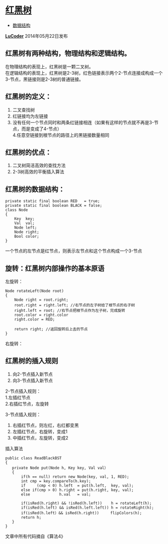 # [红黑树][0]

* [数据结构][1]

[**LuCoder**][2] 2014年05月22日发布 



## 红黑树有两种结构，物理结构和逻辑结构。

在物理结构的表现上，红黑树是一颗二叉树。  
在逻辑结构的表现上，红黑树是2-3树，红色链接表示两个2-节点连接成构成一个3-节点，黑链接则是2-3树的普通链接。

## 红黑树的定义：

1. 二叉查找树
1. 红链接均为左链接
1. 没有任何一个节点同时和两条红链接相连（如果有这样的节点就不再是3-节点，而是变成了4-节点）  
4.任意空链接到根节点的路径上的黑链接数量相同

## 红黑树的优点：

1. 二叉树简洁高效的查找方法
1. 2-3树高效的平衡插入算法

## 红黑树的数据结构：

    private static final boolean RED   = true;
    private static final boolean BLACK = false;
    class Node
    {
        Key  key;
        Val  val;
        Node left;
        Node right;
        Bool color;
    }
    

一个节点的左节点是红节点，则表示左节点和这个节点构成一个3-节点

## 旋转：红黑树内部操作的基本原语

左旋转：

    Node rotateLeft(Node root)
    {
        Node right = root.right;
        root.right = right.left; //右节点的左子树给了根节点的右子树
        right.left = root; //右节点把根节点作为左子树，完成旋转
        root.color = right.color
        right.color = RED;
    
        return right; //返回旋转后上去的节点
    }
    

右旋转：

## 红黑树的插入规则

1. 向2-节点插入新节点
1. 向3-节点插入新节点

2-节点插入规则：  
1.左插红节点  
2.右插红节点，左旋转

3-节点插入规则：  
1. 右插红节点，则左红，右红都变黑  
2. 左插红节点，右旋转，变成1  
3. 中插红节点，左旋转，变成2

插入算法

    public class ReadBlackBST
    {
       private Node put(Node h, Key key, Val val）
       {
           if(h == null) return new Node(key, val, 1, RED);
           int cmp = key.compareTo(h.key);
           if     (cmp < 0) h.left  = put(h.left,  key, val);
           else if(cmp > 0) h.right = put(h.right, key, val);
           else             h.val   = val;
    
           if(isRed(h.right) && !isRed(h.left))    h = rotateLeft(h);
           if(isRed(h.left) && isRed(h.left.left)) h = rotateRight(h);
           if(isRed(h.left）&& isRed(h.right))     flipColors(h);
           return h; 
       }
    }
    

文章中所有代码摘自《算法4》

[0]: /a/1190000000516386
[1]: /t/%E6%95%B0%E6%8D%AE%E7%BB%93%E6%9E%84/blogs
[2]: /u/lucoder
